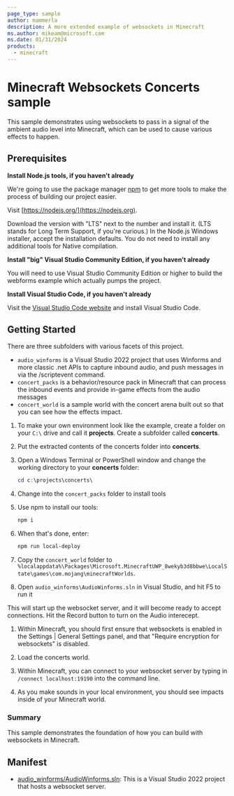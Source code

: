 ```yaml
---
page_type: sample
author: mammerla
description: A more extended example of websockets in Minecraft
ms.author: mikeam@microsoft.com
ms.date: 01/31/2024
products:
  - minecraft
---
```


# Minecraft Websockets Concerts sample

This sample demonstrates using websockets to pass in a signal of the ambient audio level into Minecraft, which can be used to cause various effects to happen.

## Prerequisites

**Install Node.js tools, if you haven't already**

We're going to use the package manager [npm](https://www.npmjs.com/package/npm) to get more tools to make the process of building our project easier.

Visit [https://nodejs.org/](https://nodejs.org).

Download the version with "LTS" next to the number and install it. (LTS stands for Long Term Support, if you're curious.) In the Node.js Windows installer, accept the installation defaults. You do not need to install any additional tools for Native compilation.

**Install "big" Visual Studio Community Edition, if you haven't already**

You will need to use Visual Studio Community Edition or higher to build the webforms example which actually pumps the project.

**Install Visual Studio Code, if you haven't already**

Visit the [Visual Studio Code website](https://code.visualstudio.com) and install Visual Studio Code.

## Getting Started

There are three subfolders with various facets of this project.

* `audio_winforms` is a Visual Studio 2022 project that uses Winforms and more classic .net APIs to capture inbound audio, and push messages in via the /scriptevent command.
* `concert_packs` is a behavior/resource pack in Minecraft that can process the inbound events and provide in-game effects from the audio messages
* `concert_world` is a sample world with the concert arena built out so that you can see how the effects impact.

1. To make your own environment look like the example, create a folder on your `C:\` drive and call it **projects**. Create a subfolder called **concerts**.

1. Put the extracted contents of the concerts folder into **concerts**.

1. Open a Windows Terminal or PowerShell window and change the working directory to your **concerts** folder:

   ```powershell
   cd c:\projects\concerts\
   ```

1. Change into the `concert_packs` folder to install tools

1. Use npm to install our tools:

   ```powershell
   npm i
   ```

1. When that's done, enter:

   ```powershell
   npm run local-deploy
   ```

1. Copy the `concert_world` folder to `%localappdata%\Packages\Microsoft.MinecraftUWP_8wekyb3d8bbwe\LocalState\games\com.mojang\minecraftWorlds`. 

1. Open `audio_winforms\AudioWinforms.sln` in Visual Studio, and hit F5 to run it

This will start up the websocket server, and it will become ready to accept connections. Hit the Record button to turn on the Audio interecept.

1. Within Minecraft, you should first ensure that websockets is enabled in the Settings | General Settings panel, and that "Require encryption for websockets" is disabled.

1. Load the concerts world.

1. Within Minecraft, you can connect to your websocket server by typing in `/connect localhost:19190` into the command line.

1. As you make sounds in your local environment, you should see impacts inside of your Minecraft world.

### Summary

This sample demonstrates the foundation of how you can build with websockets in Minecraft.

## Manifest

- [audio_winforms/AudioWinforms.sln](https://github.com/microsoft/minecraft-samples/blob/main/casual_creator/_concerts/audio_winforms/AudioWinforms.sln): This is a Visual Studio 2022 project that hosts a websocket server.

